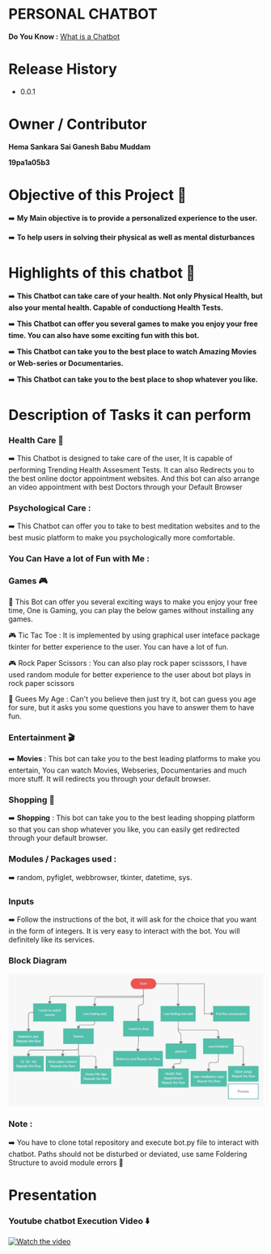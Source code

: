 # PERSONAL CHATBOT

**Do You Know :** [What is a Chatbot](https://en.wikipedia.org/wiki/Chatbot "What is a Chatbot") 

# Release History
- 0.0.1

# Owner / Contributor

**Hema Sankara Sai Ganesh Babu Muddam**

**19pa1a05b3**

# Objective of this Project :dart:

:arrow_right:  **My Main objective is to provide a personalized experience to the user.**

:arrow_right:  **To help users in solving their physical as well as mental disturbances**

# Highlights of this chatbot :dart:

:arrow_right:  **This Chatbot can take care of your health. Not only Physical Health, but also your mental health. Capable of conductiong Health Tests.**

:arrow_right:  **This Chatbot can offer you several games to make you enjoy your free time. You can also have some exciting fun with this bot.**

:arrow_right:  **This Chatbot can take you to the best place to watch Amazing Movies or Web-series or Documentaries.**

:arrow_right:  **This Chatbot can take you to the best place to shop whatever you like.**

# Description of Tasks it can perform

### Health Care :hospital:
:arrow_right:  This Chatbot is designed to take care of the user, It is capable of performing Trending Health Assesment Tests. It can also Redirects you to the best online doctor appointment websites. And this bot can also arrange an video appointment with best Doctors through your Default Browser

### Psychological Care :
:arrow_right: This Chatbot can offer you to take to best meditation websites and to the best music platform to make you psychologically more comfortable.

### You Can Have a lot of Fun with Me :

### Games :video_game:

:diamond_shape_with_a_dot_inside: This Bot can offer you several exciting ways to make you enjoy your free time, One is Gaming, you can play the below games without installing any games.

:video_game: Tic Tac Toe : It is implemented by using graphical user inteface package tkinter for better experience to the user. You can have a lot of fun.

:video_game: Rock Paper Scissors : You can also play rock paper scisssors, I have used random module for better experience to the user about bot plays in rock paper scissors

:thought_balloon: Guees My Age : Can't you believe then just try it, bot can guess you age for sure, but it asks you some questions you have to answer them to have fun.

### Entertainment :clapper:

:arrow_right: **Movies** : This bot can take you to the best leading platforms to make you entertain, You can watch Movies, Webseries, Documentaries and much more stuff. It will redirects you through your default browser.

### Shopping :handbag:

:arrow_right: **Shopping** : This bot can take you to the  best leading shopping platform so that you can shop whatever you like, you can easily get redirected through your default browser.

### Modules / Packages used :

:arrow_right: random, pyfiglet, webbrowser, tkinter, datetime, sys.

### Inputs

:arrow_right: Follow the instructions of the bot, it will ask for the choice that you want in the form of integers. It is very  easy to interact with the bot. You will definitely like its services.


### Block Diagram 

![](https://github.com/gryffindor-guy/PERSONAL-CARE-CHATBOT/blob/main/BlockDiagram.jpeg)

### Note :
 
 :arrow_right: You have to clone total repository and execute bot.py file to interact with chatbot. Paths should not be disturbed or deviated, use same Foldering Structure to avoid module errors :construction:
 
 

# Presentation
### Youtube chatbot Execution Video :arrow_down:

[![Watch the video](https://i.imgur.com/vKb2F1B.png)](https://youtu.be/tdTst3M0U_E)


